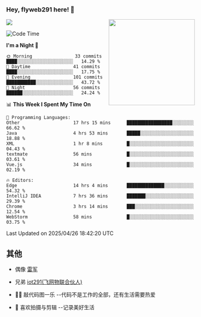 ### Hey, flyweb291 here! 👋

![](https://metrics.lecoq.io/cherry291?template=classic&config.timezone=Asia%2FShanghai)
<img align='right' src="https://media.giphy.com/media/M9gbBd9nbDrOTu1Mqx/giphy.gif" width="230">
<!-- ![](https://github-readme-stats-ouuan.vercel.app/api?username=flyweb291&theme=dark&show_icons=true) -->

<!--START_SECTION:waka-->
![Code Time](http://img.shields.io/badge/Code%20Time-1%2C166%20hrs-blue)

**I'm a Night 🦉** 

```text
🌞 Morning                33 commits          ████░░░░░░░░░░░░░░░░░░░░░   14.29 % 
🌆 Daytime                41 commits          ████░░░░░░░░░░░░░░░░░░░░░   17.75 % 
🌃 Evening                101 commits         ███████████░░░░░░░░░░░░░░   43.72 % 
🌙 Night                  56 commits          ██████░░░░░░░░░░░░░░░░░░░   24.24 % 
```


📊 **This Week I Spent My Time On** 

```text
💬 Programming Languages: 
Other                    17 hrs 15 mins      █████████████████░░░░░░░░   66.62 % 
Java                     4 hrs 53 mins       █████░░░░░░░░░░░░░░░░░░░░   18.88 % 
XML                      1 hr 8 mins         █░░░░░░░░░░░░░░░░░░░░░░░░   04.43 % 
textmate                 56 mins             █░░░░░░░░░░░░░░░░░░░░░░░░   03.61 % 
Vue.js                   34 mins             █░░░░░░░░░░░░░░░░░░░░░░░░   02.19 % 

🔥 Editors: 
Edge                     14 hrs 4 mins       ██████████████░░░░░░░░░░░   54.32 % 
IntelliJ IDEA            7 hrs 36 mins       ███████░░░░░░░░░░░░░░░░░░   29.39 % 
Chrome                   3 hrs 14 mins       ███░░░░░░░░░░░░░░░░░░░░░░   12.54 % 
WebStorm                 58 mins             █░░░░░░░░░░░░░░░░░░░░░░░░   03.75 % 
```


 Last Updated on 2025/04/26 18:42:20 UTC
<!--END_SECTION:waka-->

<!--
**flyweb291/数字游牧人** is a ✨ _special_ ✨ repository because its `README.md` (this file) appears on your GitHub profile.

Here are some ideas to get you started:

- 🔭 I’m currently working on ...
- 🌱 I’m currently learning ...
- 👯 I’m looking to collaborate on ...
- 🤔 I’m looking for help with ...
- 💬 Ask me about ...
- 📫 How to reach me: ...
- 😄 Pronouns: ...
- ⚡ Fun fact: ...
-->

 ## 其他
 
- 偶像 [雷军](https://weibo.com/u/1749127163)
- 兄弟 [iot291(飞网物联合伙人)](https://github.com/iot291)

- 👨‍💻 敲代码图一乐    --代码不是工作的全部，还有生活需要热爱
- 🎥 喜欢拍摄与剪辑  --记录美好生活
